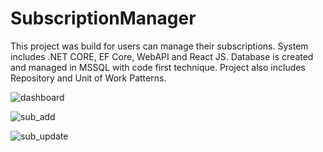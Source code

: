 # SubscriptionManager
This project was build for users can manage their subscriptions. System includes .NET CORE, EF Core, WebAPI and React JS. Database is created and managed in MSSQL with code first technique. Project also includes Repository and Unit of Work Patterns.

![dashboard](https://user-images.githubusercontent.com/93754343/175993645-253f7e1e-5042-494e-9af0-f70930036892.png)

![sub_add](https://user-images.githubusercontent.com/93754343/175993650-6bb41504-5ad6-4cf2-8de9-cac65d223ca9.png)

![sub_update](https://user-images.githubusercontent.com/93754343/175993655-b90cdb3e-d4ce-4cf6-9f60-cb2178140716.png)
